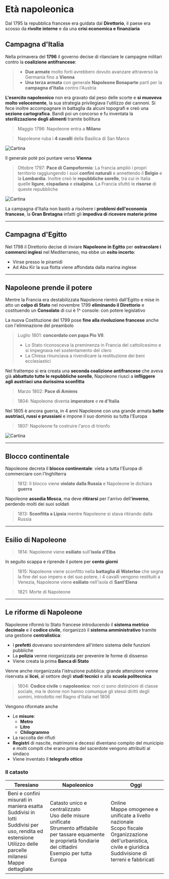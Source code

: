 # Età napoleonica

Dal 1795 la repubblica francese era guidata dal **Direttorio**, il paese era scosso da **rivolte interne** e da una **crisi economica e finanziaria**

## Campagna d'Italia

Nella primavera del **1796** il governo decise di rilanciare le campagne militari contro la **coalizione antifrancese**:
> - **Due armate** molto forti avrebbero dovuto avanzare attraverso la Germania fino a **Vienna**
> - **Una terza armata** con generale **Napoleone Bonaparte** partì per la **campagna d'Italia** contro l'Austria

**L'esercito napoleonico** non era gravato dal peso delle scorte e **si muoveva molto velocemente**, la sua strategia privilegiava l'utilizzo dei cannoni. Si fece inoltre accompagnare in battaglia da alcuni topografi e creò una **sezione cartografica**. Bandì poi un concorso e fu inventata la **sterilizzazione degli alimenti** tramite bollitura

> Maggio 1796: Napoleone entra a **Milano**

> Napoleone ruba i **4 cavalli** della Basilica di San Marco

![Cartina](./img/Img_campagna_italia_napoleone.png)

Il generale potè poi puntare verso **Vienna**

> Ottobre 1797: **Pace di Campoformio**:
> La francia ampliò i propri territorio raggiungendo i suoi **confini naturali** e annettendo il **Belgio** e la **Lombardia**. Inoltre creò le **repubbliche sorelle**, tra cui in Italia quelle **ligure**, **cispadana** e **cisalpina**. La Francia sfuttò le **risorse** di queste repubbliche

![Cartina](./img/Img_italia_napoleonica.png)

La campagna d'Italia non bastò a risolvere i **problemi dell'economia francese**, la **Gran Bretagna** infatti gli **impediva di ricevere materie prime**

---

## Campagna d'Egitto

Nel 1798 il Direttorio decise di inviare **Napoleone in Egitto** per **ostracolare i commerci inglesi** nel Mediterraneo, ma ebbe un **esito incerto**:
- Vinse presso le piramidi
- Ad Abu Kir la sua flotta viene affondata dalla marina inglese

---

## Napoleone prende il potere

Mentre la Francia era destabilizzata Napoleone rientrò dall'Egitto e mise in atto un **colpo di Stato** nel novembre 1799 **eliminando il Direttorio** e costituendo un **Consolato** di cui è 1^ console: con potere legislativo

La nuova Costituzione del 1799 pose **fine alla rivoluzione francese** anche con l'eliminazione del preambolo

> Luglio 1801: **concordato con papa Pio VII**:
> - Lo Stato riconosceva la preminenza in Francia del cattolicesimo e si impegnava nel sostentamento del clero
> - La Chiesa rinunciava a rivendicare la restituzione dei beni ecclesiastici

Nel frattempo si era creata una **seconda coalizione antifrancese** che aveva già **abbattuto tutte le repubbliche sorelle**, Napoleone riuscì a **infliggere agli austriaci una durissima sconfitta**
> Marzo 1802: **Pace di Amiens**

> 1804: Napoleone diventa **imperatore** e **re d'Italia**

Nel 1805 è ancora guerra, in 4 anni Napoleone con una grande armata **batte austriaci, russi e prussiani** e impone il suo dominio su tutta l'Europa

> 1807: Napoleone fa costruire l'arco di trionfo

![Cartina](./img/Img_successi_napoleonici.png)

---

## Blocco continentale

Napoleone decreta il **blocco continentale**: vieta a tutta l'Europa di commerciare con l'Inghilterra

> 1812: Il blocco viene **violato dalla Russia** e Napoleone le dichiara **guerra**

Napoleone **assedia Mosca**, ma deve **ritirarsi** per l'arrivo dell'**inverno**, perdendo molti dei suoi soldati

> 1813: **Sconfitta a Lipsia** mentre Napoleone si stava ritirando dalla Russia

---

## Esilio di Napoleone

> 1814: Napoleone viene **esiliato** sull'**isola d'Elba**

In seguito scappa e riprende il potere per **cento giorni**

> 1815: Napoleone viene sconfitto nella **battaglia di Waterloo** che segna la fine del suo impero e del suo potere, i 4 cavalli vengono restituiti a Venezia, Napoleone viene **esiliato** nell'isola di **Sant'Elena**

> 1821: Morte di Napoleone

---

## Le riforme di Napoleone

Napoleone riformò lo Stato francese introducendo il **sistema metrico decimale** e il **codice civile**, riorganizzò il **sistema amministrativo** tramite una gestione **centralistica**:
- I **prefetti** dovevano sovraintendere all'intero sistema delle funzioni pubbliche
- La **polizia** venne riorganizzata per prevenire le forme di dissenso
- Viene creata la prima **Banca di Stato**

Venne anche riorganizzata l'istruzione pubblica: grande attenzione venne riservata ai **licei**, al settore degli **studi tecnici** e alla **scuola politecnica**

> 1804: **Codice civile** o **napoleonico**: non ci sono distinzioni di classe sociale, ma le donne non hanno comunque gli stessi diritti degli uomini, introdotto nel Ragno d'Italia nel 1806

Vengono riformate anche
- Le **misure**:
  - **Metro**
  - **Litro**
  - **Chilogrammo**
- La raccolta dei rifiuti
- **Registri** di nascite, matrimoni e decessi diventano compito del municipio e molti compiti che erano prima del sacerdote vengono attribuiti al sindaco
- Viene inventato il **telegrafo ottico**

### Il catasto
| Teresiano | Napoleonico | Oggi |
|-----------|-------------|------|
| Beni e confini misurati in maniera esatta <br> Suddivisi in lotti <br> Suddivisi per uso, rendita ed estensione <br> Utilizzo delle parcelle milanesi <br> Mappe dettagliate | Catasto unico e centralizzato <br> Uso delle misure unificate <br> Strumento affidabile per tassare equamente le proprietà fondiarie dei cittadini <br> Esempio per tutta Europa | Online <br> Mappe omogenee e unificate a livello nazionale <br> Scopo fiscale <br> Organizzazione dell'urbanistica, civile e giuridica <br> Suddivisione di terreni e fabbricati |
